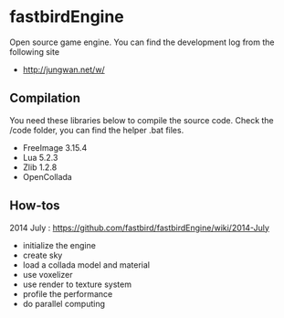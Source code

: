 fastbirdEngine
==============

Open source game engine.
You can find the development log from the following site
* http://jungwan.net/w/

Compilation
---------------

You need these libraries below to compile the source code. Check the /code folder, you can find the helper .bat files.
* FreeImage 3.15.4
* Lua 5.2.3
* Zlib 1.2.8
* OpenCollada
 

How-tos
-------------
2014 July : https://github.com/fastbird/fastbirdEngine/wiki/2014-July

* initialize the engine
* create sky
* load a collada model and material
* use voxelizer
* use render to texture system
* profile the performance
* do parallel computing
 
